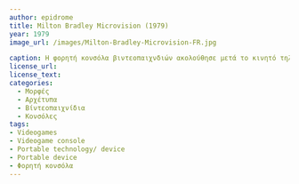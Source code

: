 ```yaml
---
author: epidrome
title: Milton Bradley Microvision (1979)
year: 1979
image_url: /images/Milton-Bradley-Microvision-FR.jpg

caption: Η φορητή κονσόλα βιντεοπαιχνδιών ακολούθησε μετά το κινητό τηλέφωνο(1973) και από τότε, η εύκολη μεταφορά της και η ψυχαγωγία που προσφαίρει στους χρήστες της είναι αναμφισβήτητη. H πρώτη φορητή κονσόλα ήταν η Milton Bradley Microvision το 1979. Σε αντίθεση με επόμενα μοντέλα, δεν υπήρχε CPU και κάθε παιχνίδι είχε τον δικό του επεξεργαστή στο σημείο του σκληρού δίσκου που μπορούσε να αφαιρεθεί.  
license_url: 
license_text: 
categories:
  - Μορφές
  - Αρχέτυπα
  - Βίντεοπαιχνίδια
  - Κονσόλες
tags:
- Videogames 
- Videogame console 
- Portable technology/ device
- Portable device
- Φορητή κονσόλα
---
```

